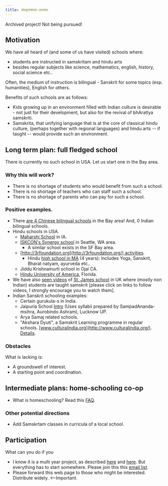 ```yaml
---
title: संस्कृतशाला-प्रस्तावः
---
```


<div class="bs-callout-warning">
  Archived project! Not being pursued!
</div>

## Motivation

We have all heard of (and some of us have visited) schools where:

- students are instructed in samskritam and hindu arts
- besides regular subjects like science, mathematics, english, history, social science etc..

Often, the medium of instruction is bilingual - Sanskrit for some topics (esp. humanities), English for others.



Benefits of such schools are as follows:

- Kids growing up in an environment filled with Indian culture is desirable - not just for their development, but also for the revival of bhAratIya samskriti.
- Samskrita, that unifying language that is at the core of classical hindu culture, (perhaps together with regional languages) and hindu arts -- if taught -- would provide such an environment.

## Long term plan: full fledged school

There is currently no such school in USA. Let us start one in the Bay area. 

### Why this will work?

- There is no shortage of students who would benefit from such a school.
- There is no shortage of teachers who can staff such a school.
- There is no shortage of parents who can pay for such a school.

### Positive examples.

- There [are 4 Chinese bilingual schools](https://groups.google.com/forum/#!topic/samskritashaalaa_sf/J95YgrXlWkI) in the Bay area! And, 0 Indian bilingual schools.
- Hindu schools in USA.
    - [Maharshi School](http://www.maharishischooliowa.org/our-approach/vedic-science/sanskrit/) in IA.
    - [ISKCON's Synergy school](http://synergyinternationalschool.com/index.php/programs/11-programs/25-special-programs) in Seattle, WA area.
        - A similar school exists in the SF Bay area.
    - [http://3rfoundation.org](http://3rfoundation.org/) activities.
        - Hindu [high school in MA](https://groups.google.com/forum/#!topic/samskritashaalaa_sf/LxV96ZH7gIY) (4 years): Includes Yoga, Sanskrit, Bharat natyam, ayurveda etc..
    - Jiddu Krishnamurti school in Ojai CA.
    - [Hindu University of America](http://www.hua.edu/ABOUT_US.PHP), Florida.
- We have also [seen videos](https://www.google.com/search?q=st+james+school&aq=f&oq=st+james+school&aqs=chrome.0.57j5j0l2j62l2.2695&sourceid=chrome&ie=UTF-8#q=st+james+school+sanskrit&hl=en&safe=off&source=univ&tbm=vid&tbo=u&sa=X&ei=EnwxUZ8X48eLAvSggMAF&ved=0CD4QqwQ&bav=on.2,or.r_gc.r_pw.r_cp.r_qf.&bvm=bv.43148975,d.cGE&fp=d3a63bc064d0c7f1&biw=1484&bih=870) of [St. James school](http://www.stjamesschools.co.uk/juniorschools/school-life.php?page=Academic&subsection=Languages) in UK where (mostly non Indian) students are taught samskrit \[please click on links to follow videos, I strongly encourage you to watch them\].
- Indian Sanskrit schooling examples:
    - Certain gurukula-s in India.
    - Jaipuria School [Intro](https://www.youtube.com/watch?v=rzy5YWT7sQ0&app=desktop) (Uses syllabii prepared by SampadAnanda-msihra, Aurobindo Ashram), Lucknow UP.
    - Arya Samaj related schools.
    - "Akshara Dyuti", a Samskrit Learning programme in regular schools. [www.culturalindia.org](http://www.culturalindia.org/). [Details](https://groups.google.com/d/msg/samskritashaalaa_sf/CWp10Imu8PA/GVqh6F7ofgwJ).


### Obstacles

What is lacking is:

- A groundswell of interest.
- A starting point and coordination.

## Intermediate plans: home-schooling co-op

- What is homeschooling? Read this [FAQ](http://californiahomeschool.net/howTo/faq.htm).


### Other potential directions

- Add Samskrtam classes in curricula of a local school.

## Participation

What can you do if you 

- I know it is a multi year project, as described [here](http://privateschool.about.com/cs/startingaschool/ht/startaschool.htm) and [here](http://www.wikihow.com/Start-a-School). But everything has to start somewhere. Please join this this [email list](https://groups.google.com/forum/?fromgroups#!forum/samskritashaalaa_sf).
- Please forward this web page to those who might be interested. Distribute widely. <--Important.